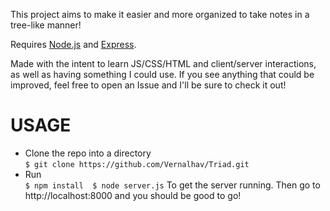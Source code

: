 This project aims to make it easier and more organized to take notes in a tree-like manner!  
  
  
Requires [Node.js](https://nodejs.org/ "Node JS") and [Express](https://expressjs.com/ "Express").  
  
  
Made with the intent to learn JS/CSS/HTML and client/server interactions, as well as having something I could use. If you see anything that could be improved, feel free to open an Issue and I'll be sure to check it out!

# USAGE #
- Clone the repo into a directory  
  ``` $ git clone https://github.com/Vernalhav/Triad.git ```  
- Run  
  ``` $ npm install  $ node server.js ```
To get the server running. Then go to http://localhost:8000 and you should be good to go!
